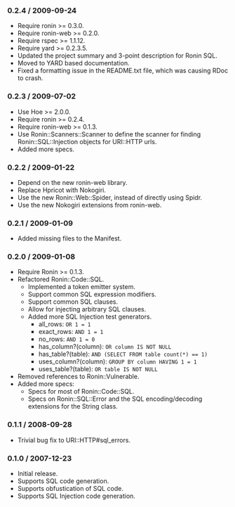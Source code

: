 ### 0.2.4 / 2009-09-24

* Require ronin >= 0.3.0.
* Require ronin-web >= 0.2.0.
* Require rspec >= 1.1.12.
* Require yard >= 0.2.3.5.
* Updated the project summary and 3-point description for Ronin SQL.
* Moved to YARD based documentation.
* Fixed a formatting issue in the README.txt file, which was causing RDoc
  to crash.

### 0.2.3 / 2009-07-02

* Use Hoe >= 2.0.0.
* Require ronin >= 0.2.4.
* Require ronin-web >= 0.1.3.
* Use Ronin::Scanners::Scanner to define the scanner for finding
  Ronin::SQL::Injection objects for URI::HTTP urls.
* Added more specs.

### 0.2.2 / 2009-01-22

* Depend on the new ronin-web library.
* Replace Hpricot with Nokogiri.
* Use the new Ronin::Web::Spider, instead of directly using Spidr.
* Use the new Nokogiri extensions from ronin-web.

### 0.2.1 / 2009-01-09

* Added missing files to the Manifest.

### 0.2.0 / 2009-01-08

* Require Ronin >= 0.1.3.
* Refactored Ronin::Code::SQL.
  * Implemented a token emitter system.
  * Support common SQL expression modifiers.
  * Support common SQL clauses.
  * Allow for injecting arbitrary SQL clauses.
  * Added more SQL Injection test generators.
    * all_rows: `OR 1 = 1`
    * exact_rows: `AND 1 = 1`
    * no_rows: `AND 1 = 0`
    * has_column?(column): `OR column IS NOT NULL`
    * has_table?(table): `AND (SELECT FROM table count(*) == 1)`
    * uses_column?(column): `GROUP BY column HAVING 1 = 1`
    * uses_table?(table): `OR table IS NOT NULL`
* Removed references to Ronin::Vulnerable.
* Added more specs:
  * Specs for most of Ronin::Code::SQL.
  * Specs on Ronin::SQL::Error and the SQL encoding/decoding extensions for
    the String class.

### 0.1.1 / 2008-09-28

* Trivial bug fix to URI::HTTP#sql_errors.

### 0.1.0 / 2007-12-23

* Initial release.
* Supports SQL code generation.
* Supports obfustication of SQL code.
* Supports SQL Injection code generation.

